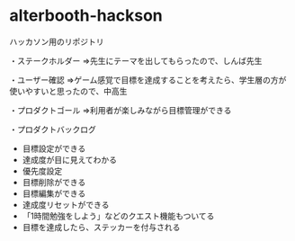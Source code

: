 # alterbooth-hackson

ハッカソン用のリポジトリ

・ステークホルダー
⇒先生にテーマを出してもらったので、しんば先生

・ユーザー確認
⇒ゲーム感覚で目標を達成することを考えたら、学生層の方が使いやすいと思ったので、中高生

・プロダクトゴール
⇒利用者が楽しみながら目標管理ができる

・プロダクトバックログ　　
- 目標設定ができる　　
- 達成度が目に見えてわかる　　
- 優先度設定　　
- 目標削除ができる　　
- 目標編集ができる　　
- 達成度リセットができる　　
- 「1時間勉強をしよう」などのクエスト機能もついてる　　
- 目標を達成したら、ステッカーを付与される　　
